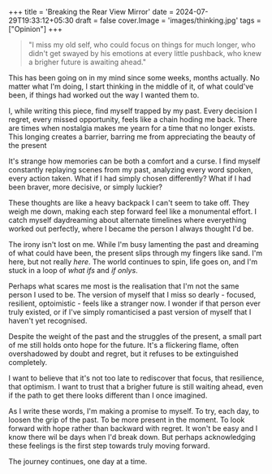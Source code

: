 +++
title = 'Breaking the Rear View Mirror'
date = 2024-07-29T19:33:12+05:30
draft = false
cover.Image = 'images/thinking.jpg'
tags = ["Opinion"]
+++

> "I miss my old self, who could focus on things for much longer, who didn't get swayed by his emotions at every little pushback, who knew a brigher future is awaiting ahead."

This has been going on in my mind since some weeks, months actually. No matter what I'm doing, I start thinking in the middle of it, of what could've been, if things had worked out the way I wanted them to.

I, while writing this piece, find myself trapped by my past. Every decision I regret, every missed opportunity, feels like a chain hoding me back. There are times when nostalgia makes me yearn for a time that no longer exists. This longing creates a barrier, barring me from appreciating the beauty of the present

It's strange how memories can be both a comfort and a curse. I find myself constantly replaying scenes from my past, analyzing every word spoken, every action taken. What if I had simply chosen differently? What if I had been braver, more decisive, or simply luckier?

These thoughts are like a heavy backpack I can't seem to take off. They weigh me down, making each step forward feel like a monumental effort. I catch myself daydreaming about alternate timelines where everyething worked out perfectly, where I became the person I always thought I'd be.

The irony isn't lost on me. While I'm busy lamenting the past and dreaming of what could have been, the present slips through my fingers like sand. I'm here, but not really _here_. The world continues to spin, life goes on, and I'm stuck in a loop of _what ifs_ and _if onlys_.

Perhaps what scares me most is the realisation that I'm not the same person I used to be. The version of myself that I miss so dearly - focused, resilient, optoimistic - feels like a stranger now. I wonder if that person ever truly existed, or if I've simply romanticised a past version of myself that I haven't yet recognised.

Despite the weight of the past and the struggles of the present, a small part of me still holds onto hope for the future. It's a flickering flame, often overshadowed by doubt and regret, but it refuses to be extinguished completely.

I want to believe that it's not too late to rediscover that focus, that resilience, that optimism. I want to trust that a brigher future is still waiting ahead, even if the path to get there looks different than I once imagined.

As I write these words, I'm making a promise to myself. To try, each day, to loosen the grip of the past. To be more present in the moment. To look forward with hope rather than backward with regret. It won't be easy and I know there wil be days when I'd break down. But perhaps acknowledging these feelings is the first step towards truly moving forward.

The journey continues, one day at a time.
